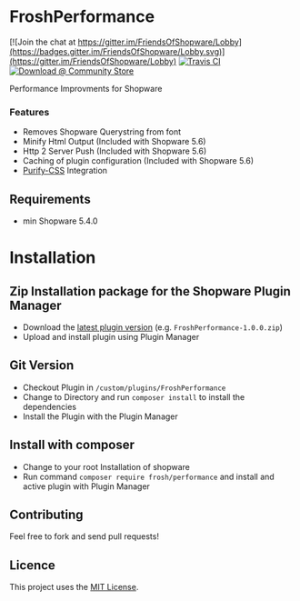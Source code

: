 # FroshPerformance

[![Join the chat at https://gitter.im/FriendsOfShopware/Lobby](https://badges.gitter.im/FriendsOfShopware/Lobby.svg)](https://gitter.im/FriendsOfShopware/Lobby)
[![Travis CI](https://travis-ci.org/FriendsOfShopware/FroshPerformance.svg?branch=master)](https://travis-ci.org/FriendsOfShopware/FroshPerformance)
[![Download @ Community Store](https://img.shields.io/badge/endpoint.svg?url=https://frosh.shyim.de/FroshPerformance)](https://store.shopware.com/en/frosh31872894918f/performance-improvements.html)


Performance Improvments for Shopware


### Features

* Removes Shopware Querystring from font
* Minify Html Output (Included with Shopware 5.6)
* Http 2 Server Push (Included with Shopware 5.6)
* Caching of plugin configuration (Included with Shopware 5.6)
* [Purify-CSS](https://github.com/purifycss/purifycss) Integration

## Requirements

- min Shopware 5.4.0


# Installation

## Zip Installation package for the Shopware Plugin Manager

* Download the [latest plugin version](https://github.com/FriendsOfShopware/FroshPerformance/releases/latest/) (e.g. `FroshPerformance-1.0.0.zip`)
* Upload and install plugin using Plugin Manager

## Git Version
* Checkout Plugin in `/custom/plugins/FroshPerformance`
* Change to Directory and run `composer install` to install the dependencies
* Install the Plugin with the Plugin Manager

## Install with composer
* Change to your root Installation of shopware
* Run command `composer require frosh/performance` and install and active plugin with Plugin Manager 


## Contributing

Feel free to fork and send pull requests!


## Licence

This project uses the [MIT License](LICENCE.md).
